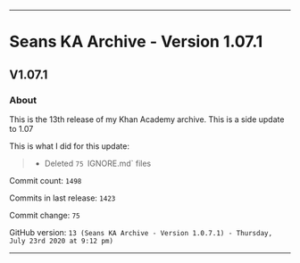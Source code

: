 
***

# Seans KA Archive - Version 1.07.1

## V1.07.1

### About

This is the 13th release of my Khan Academy archive. This is a side update to 1.07

This is what I did for this update:

> * Deleted `75 `IGNORE.md` files

Commit count: `1498`

Commits in last release: `1423`

Commit change: `75`

GitHub version: `13 (Seans KA Archive - Version 1.0.7.1) - Thursday, July 23rd 2020 at 9:12 pm)`

***
